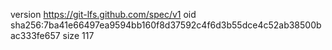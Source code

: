 version https://git-lfs.github.com/spec/v1
oid sha256:7ba41e66497ea9594bb160f8d37592c4f6d3b55dce4c52ab38500bac333fe657
size 117
